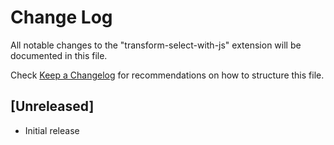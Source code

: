 # Change Log

All notable changes to the "transform-select-with-js" extension will be documented in this file.

Check [Keep a Changelog](http://keepachangelog.com/) for recommendations on how to structure this file.

## [Unreleased]

- Initial release